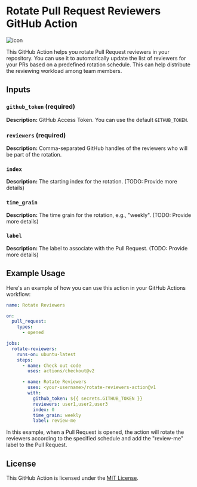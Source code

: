 # Rotate Pull Request Reviewers GitHub Action

![icon](https://img.shields.io/badge/icon-bar--chart-orange)

This GitHub Action helps you rotate Pull Request reviewers in your repository. You can use it to automatically update the list of reviewers for your PRs based on a predefined rotation schedule. This can help distribute the reviewing workload among team members.

## Inputs

### `github_token` (required)

**Description:** GitHub Access Token. You can use the default `GITHUB_TOKEN`.

### `reviewers` (required)

**Description:** Comma-separated GitHub handles of the reviewers who will be part of the rotation.

### `index`

**Description:** The starting index for the rotation. (TODO: Provide more details)

### `time_grain`

**Description:** The time grain for the rotation, e.g., "weekly". (TODO: Provide more details)

### `label`

**Description:** The label to associate with the Pull Request. (TODO: Provide more details)

## Example Usage

Here's an example of how you can use this action in your GitHub Actions workflow:

```yaml
name: Rotate Reviewers

on:
  pull_request:
    types:
      - opened

jobs:
  rotate-reviewers:
    runs-on: ubuntu-latest
    steps:
      - name: Check out code
        uses: actions/checkout@v2

      - name: Rotate Reviewers
        uses: <your-username>/rotate-reviewers-action@v1
        with:
          github_token: ${{ secrets.GITHUB_TOKEN }}
          reviewers: user1,user2,user3
          index: 0
          time_grain: weekly
          label: review-me
```

In this example, when a Pull Request is opened, the action will rotate the reviewers according to the specified schedule and add the "review-me" label to the Pull Request.

## License

This GitHub Action is licensed under the [MIT License](LICENSE).
